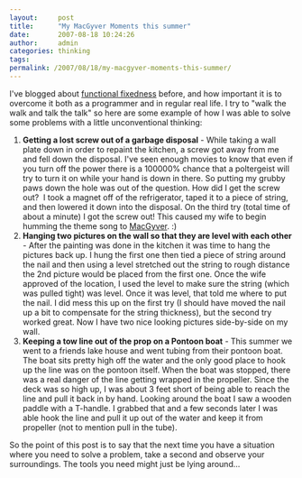 ```yaml
---
layout:     post
title:      "My MacGyver Moments this summer"
date:       2007-08-18 10:24:26
author:     admin
categories: thinking
tags:  
permalink: /2007/08/18/my-macgyver-moments-this-summer/
---
```

I've blogged about [functional fixedness](http://www.ironboundsoftware.com/blog/2005/08/12/overcoming-functional-fixedness/) before, and how important it is to overcome it both as a programmer and in regular real life. I try to "walk the walk and talk the talk" so here are some example of how I was able to solve some problems with a little unconventional thinking: 

  1. **Getting a lost screw out of a garbage disposal** \- While taking a wall plate down in order to repaint the kitchen, a screw got away from me and fell down the disposal. I've seen enough movies to know that even if you turn off the power there is a 100000% chance that a poltergeist will try to turn it on while your hand is down in there. So putting my grubby paws down the hole was out of the question. How did I get the screw out?  I took a magnet off of the refrigerator, taped it to a piece of string, and then lowered it down into the disposal. On the third try (total time of about a minute) I got the screw out! This caused my wife to begin humming the theme song to [MacGyver](http://en.wikipedia.org/wiki/MacGyver). :)
  2. **Hanging two pictures on the wall so that they are level with each other** \- After the painting was done in the kitchen it was time to hang the pictures back up. I hung the first one then tied a piece of string around the nail and then using a level stretched out the string to rough distance the 2nd picture would be placed from the first one. Once the wife approved of the location, I used the level to make sure the string (which was pulled tight) was level. Once it was level, that told me where to put the nail. I did mess this up on the first try (I should have moved the nail up a bit to compensate for the string thickness), but the second try worked great. Now I have two nice looking pictures side-by-side on my wall.
  3. **Keeping a tow line out of the prop on a Pontoon boat** \- This summer we went to a friends lake house and went tubing from their pontoon boat. The boat sits pretty high off the water and the only good place to hook up the line was on the pontoon itself. When the boat was stopped, there was a real danger of the line getting wrapped in the propeller. Since the deck was so high up, I was about 3 feet short of being able to reach the line and pull it back in by hand. Looking around the boat I saw a wooden paddle with a T-handle. I grabbed that and a few seconds later I was able hook the line and pull it up out of the water and keep it from propeller (not to mention pull in the tube).

So the point of this post is to say that the next time you have a situation where you need to solve a problem, take a second and observe your surroundings. The tools you need might just be lying around...
